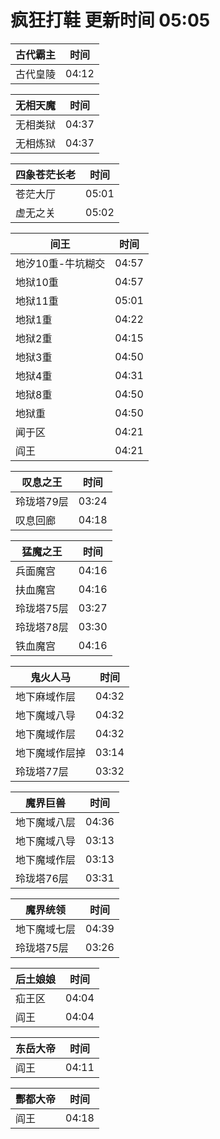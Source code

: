 # 疯狂打鞋 更新时间 05:05

| 古代霸主   | 时间    |
|--------|-------|
| 古代皇陵 | 04:12 |

| 无相天魔   | 时间    |
|--------|-------|
| 无相类狱 | 04:37 |
| 无相炼狱 | 04:37 |

| 四象苍茫长老   | 时间    |
|--------|-------|
| 苍茫大厅 | 05:01 |
| 虚无之关 | 05:02 |

| 间王   | 时间    |
|--------|-------|
| 地汐10重-牛坑糊交 | 04:57 |
| 地狱10重 | 04:57 |
| 地狱11重 | 05:01 |
| 地狱1重 | 04:22 |
| 地狱2重 | 04:15 |
| 地狱3重 | 04:50 |
| 地狱4重 | 04:31 |
| 地狱8重 | 04:50 |
| 地狱重 | 04:50 |
| 闻于区 | 04:21 |
| 阎王 | 04:21 |

| 叹息之王   | 时间    |
|--------|-------|
| 玲珑塔79层 | 03:24 |
| 叹息回廊 | 04:18 |

| 猛魔之王   | 时间    |
|--------|-------|
| 兵面魔宫 | 04:16 |
| 扶血魔宫 | 04:16 |
| 玲珑塔75层 | 03:27 |
| 玲珑塔78层 | 03:30 |
| 铁血魔宫 | 04:16 |

| 鬼火人马   | 时间    |
|--------|-------|
| 地下麻域作层 | 04:32 |
| 地下魔域八导 | 04:32 |
| 地下魔域作层 | 04:32 |
| 地下魔域作层掉 | 03:14 |
| 玲珑塔77层 | 03:32 |

| 魔界巨兽   | 时间    |
|--------|-------|
| 地下魔域八层 | 04:36 |
| 地下魔域八导 | 03:13 |
| 地下魔域作层 | 03:13 |
| 玲珑塔76层 | 03:31 |

| 魔界统领   | 时间    |
|--------|-------|
| 地下魔域七层 | 04:39 |
| 玲珑塔75层 | 03:26 |

| 后土娘娘   | 时间    |
|--------|-------|
| 疝王区 | 04:04 |
| 阎王 | 04:04 |

| 东岳大帝   | 时间    |
|--------|-------|
| 阎王 | 04:11 |

| 酆都大帝   | 时间    |
|--------|-------|
| 阎王 | 04:18 |